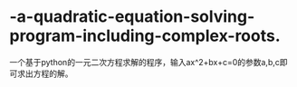 # -a-quadratic-equation-solving-program-including-complex-roots.
一个基于python的一元二次方程求解的程序，输入ax^2+bx+c=0的参数a,b,c即可求出方程的解。
